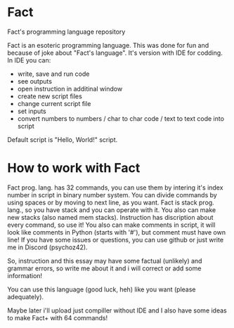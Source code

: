 # Fact
Fact's programming language repository

Fact is an esoteric programming language. This was done for fun and because of joke about "Fact's language".
It's version with IDE for codding.
In IDE you can:
- write, save and run code
- see outputs
- open instruction in additinal window
- create new script files
- change current script file
- set inputs
- convert numbers to numbers / char to char code / text to text code into script


Default script is "Hello, World!" script.

# How to work with Fact
Fact prog. lang. has 32 commands, you can use them by intering it's index number in script in binary number system.
You can divide commands by using spaces or by moving to next line, as you want.
Fact is stack prog. lang., so you have stack and you can operate with it.
You also can make new stacks (also named mem stacks).
Instruction has discription about every command, so use it!
You also can make comments in script, it will look like comments in Python (starts with '#'), but comment must have own line!
If you have some issues or questions, you can use github or just write me in Discord (psychoz42).

So, instruction and this essay may have some factual (unlikely) and grammar errors, so write me about it and i will correct or add some information!

You can use this language (good luck, heh) like you want (please adequately).

Maybe later i'll upload just compiller without IDE and I also have some ideas to make Fact+ with 64 commands!
